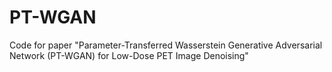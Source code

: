 # PT-WGAN
Code for paper "Parameter-Transferred Wasserstein Generative Adversarial Network (PT-WGAN) for Low-Dose PET Image Denoising"
